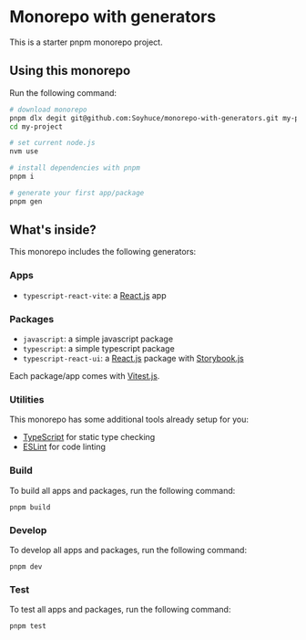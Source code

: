 # Monorepo with generators

This is a starter pnpm monorepo project.

## Using this monorepo

Run the following command:

```sh
# download monorepo
pnpm dlx degit git@github.com:Soyhuce/monorepo-with-generators.git my-project
cd my-project

# set current node.js
nvm use

# install dependencies with pnpm
pnpm i

# generate your first app/package
pnpm gen
```

## What's inside?

This monorepo includes the following generators:

### Apps

- `typescript-react-vite`: a [React.js](https://react.dev/) app

### Packages

- `javascript`: a simple javascript package
- `typescript`: a simple typescript package
- `typescript-react-ui`: a [React.js](https://react.dev/) package with [Storybook.js](https://storybook.js.org/)

Each package/app comes with [Vitest.js](https://vitest.dev/).

### Utilities

This monorepo has some additional tools already setup for you:

- [TypeScript](https://www.typescriptlang.org/) for static type checking
- [ESLint](https://eslint.org/) for code linting

### Build

To build all apps and packages, run the following command:

```
pnpm build
```

### Develop

To develop all apps and packages, run the following command:

```
pnpm dev
```

### Test

To test all apps and packages, run the following command:

```
pnpm test
```
